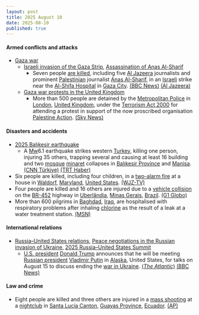 ```yaml
---
layout: post
title: 2025 August 10
date: 2025-08-10
published: true
---
```



#### Armed conflicts and attacks

* [Gaza war](https://en.wikipedia.org/wiki/Gaza_war "Gaza war")
  * [Israeli invasion of the Gaza Strip](https://en.wikipedia.org/wiki/Israeli_invasion_of_the_Gaza_Strip "Israeli invasion of the Gaza Strip"), [Assassination of Anas Al-Sharif](https://en.wikipedia.org/wiki/Assassination_of_Anas_Al-Sharif "Assassination of Anas Al-Sharif")
    * Seven people [are killed](https://en.wikipedia.org/wiki/Casualties_of_the_Gaza_war "Casualties of the Gaza war"), including five [Al Jazeera](https://en.wikipedia.org/wiki/Al_Jazeera "Al Jazeera") journalists and prominent [Palestinian](https://en.wikipedia.org/wiki/Palestinians "Palestinians") journalist [Anas Al-Sharif](https://en.wikipedia.org/wiki/Anas_Al-Sharif "Anas Al-Sharif"), in an [Israeli](https://en.wikipedia.org/wiki/Israel_Defense_Forces "Israel Defense Forces") strike near the [Al-Shifa Hospital](https://en.wikipedia.org/wiki/Al-Shifa_Hospital "Al-Shifa Hospital") in [Gaza City](https://en.wikipedia.org/wiki/Gaza_City "Gaza City"). [(BBC News)](https://www.bbc.co.uk/news/articles/ceqyyrp3yq9o) [(Al Jazeera)](https://www.aljazeera.com/news/2025/8/10/al-jazeera-journalist-anas-al-sharif-killed-in-israeli-attack-in-gaza-city)
  * [Gaza war protests in the United Kingdom](https://en.wikipedia.org/wiki/Gaza_war_protests_in_the_United_Kingdom "Gaza war protests in the United Kingdom")
    * More than 500 people are detained by the [Metropolitan Police](https://en.wikipedia.org/wiki/Metropolitan_Police "Metropolitan Police") in [London](https://en.wikipedia.org/wiki/London "London"), [United Kingdom](https://en.wikipedia.org/wiki/United_Kingdom "United Kingdom"), under the [Terrorism Act 2000](https://en.wikipedia.org/wiki/Terrorism_Act_2000 "Terrorism Act 2000") for attending a protest in support of the now proscribed organisation [Palestine Action](https://en.wikipedia.org/wiki/Palestine_Action "Palestine Action"). [(Sky News)](https://news.sky.com/story/more-than-500-people-arrested-after-palestine-action-protest-with-about-a-half-aged-60-and-above-13409747)

#### Disasters and accidents

* [2025 Balıkesir earthquake](https://en.wikipedia.org/wiki/2025_Bal%C4%B1kesir_earthquake "2025 Balıkesir earthquake")
  * A [Mw](https://en.wikipedia.org/wiki/Seismic_magnitude_scales#Mw "Seismic magnitude scales")6.1 earthquake strikes western [Turkey](https://en.wikipedia.org/wiki/Turkey "Turkey"), killing one person, injuring 35 others, trapping several and causing at least 16 building and two [mosque](https://en.wikipedia.org/wiki/Mosque "Mosque") [minaret](https://en.wikipedia.org/wiki/Minaret "Minaret") collapses in [Balıkesir Province](https://en.wikipedia.org/wiki/Bal%C4%B1kesir_Province "Balıkesir Province") and [Manisa](https://en.wikipedia.org/wiki/Manisa "Manisa"). [(CNN Türkiye)](https://www.cnnturk.com/turkiye/son-dakika-istanbulda-hissedilen-deprem-meydana-geldi-2321715#post-5) [(TRT Haber)](https://www.trthaber.com/haber/gundem/balikesirde-61-buyuklugunde-deprem-916546.html)
* Six people are killed, including four children, in a [two-alarm fire](https://en.wikipedia.org/wiki/Two-alarm_fire "Two-alarm fire") at a house in [Waldorf](https://en.wikipedia.org/wiki/Waldorf%2C_Maryland "Waldorf, Maryland"), [Maryland](https://en.wikipedia.org/wiki/Maryland "Maryland"), [United States](https://en.wikipedia.org/wiki/United_States "United States"). [(WJZ-TV)](https://www.cbsnews.com/baltimore/news/house-firee-maryland-waldorf-charles-fatal/)
* Four people are killed and 16 others are injured due to a [vehicle collision](https://en.wikipedia.org/wiki/Vehicle_collision "Vehicle collision") on the [BR-452](https://en.wikipedia.org/wiki/List_of_federal_highways_in_Brazil "List of federal highways in Brazil") highway in [Uberlândia](https://en.wikipedia.org/wiki/Uberl%C3%A2ndia "Uberlândia"), [Minas Gerais](https://en.wikipedia.org/wiki/Minas_Gerais "Minas Gerais"), [Brazil](https://en.wikipedia.org/wiki/Brazil "Brazil"). [(G1 Globo)](https://g1.globo.com/mg/triangulo-mineiro/noticia/2025/08/10/quatro-pessoas-morrem-e-16-ficam-feridas-em-batida-entre-carro-e-van-na-br-452-em-uberlandia.ghtml?UTM_SOURCE=copiar-url&UTM_MEDIUM=share-bar-app&UTM_CAMPAIGN=materias&UTM_TERM=app-webview)
* More than 600 pilgrims in [Baghdad](https://en.wikipedia.org/wiki/Baghdad "Baghdad"), [Iraq](https://en.wikipedia.org/wiki/Iraq "Iraq"), are hospitalised with respiratory problems after inhaling [chlorine](https://en.wikipedia.org/wiki/Chlorine_gas "Chlorine gas") as the result of a leak at a water treatment station. [(MSN)](https://www.msn.com/en-gb/health/other/over-600-hospitalised-due-to-chlorine-gas-leak-in-iraq/ar-AA1KfTc3?ocid=msedgntp&pc=U531&cvid=68990b0f35f54190a9a62049e78b1b37&ei=42)

#### International relations

* [Russia–United States relations](https://en.wikipedia.org/wiki/Russia%E2%80%93United_States_relations "Russia–United States relations"), [Peace negotiations in the Russian invasion of Ukraine](https://en.wikipedia.org/wiki/Peace_negotiations_in_the_Russian_invasion_of_Ukraine "Peace negotiations in the Russian invasion of Ukraine"), [2025 Russia–United States Summit](https://en.wikipedia.org/wiki/2025_Russia%E2%80%93United_States_Summit "2025 Russia–United States Summit")
  * [U.S. president](https://en.wikipedia.org/wiki/President_of_the_United_States "President of the United States") [Donald Trump](https://en.wikipedia.org/wiki/Donald_Trump "Donald Trump") announces that he will be meeting [Russian president](https://en.wikipedia.org/wiki/President_of_Russia "President of Russia") [Vladimir Putin](https://en.wikipedia.org/wiki/Vladimir_Putin "Vladimir Putin") in [Alaska](https://en.wikipedia.org/wiki/Alaska "Alaska"), United States, for talks on August 15 to discuss ending the [war in Ukraine](https://en.wikipedia.org/wiki/Russian_invasion_of_Ukraine "Russian invasion of Ukraine"). [(*The Atlantic*)](https://www.theatlantic.com/politics/archive/2025/08/trump-putin-zelensky-alaska/683815/) [(BBC News)](https://www.bbc.co.uk/news/articles/crev9ep2vdgo)

#### Law and crime

* Eight people are killed and three others are injured in a [mass shooting](https://en.wikipedia.org/wiki/Mass_shooting "Mass shooting") at a [nightclub](https://en.wikipedia.org/wiki/Nightclub "Nightclub") in [Santa Lucía Canton](https://en.wikipedia.org/wiki/Santa_Luc%C3%ADa_Canton "Santa Lucía Canton"), [Guayas Province](https://en.wikipedia.org/wiki/Guayas_Province "Guayas Province"), [Ecuador](https://en.wikipedia.org/wiki/Ecuador "Ecuador"). [(AP)](https://apnews.com/article/ecuador-nightclub-shooting-killed-injured-6f2f233ff010f95e96f765c7cbf23e56)

